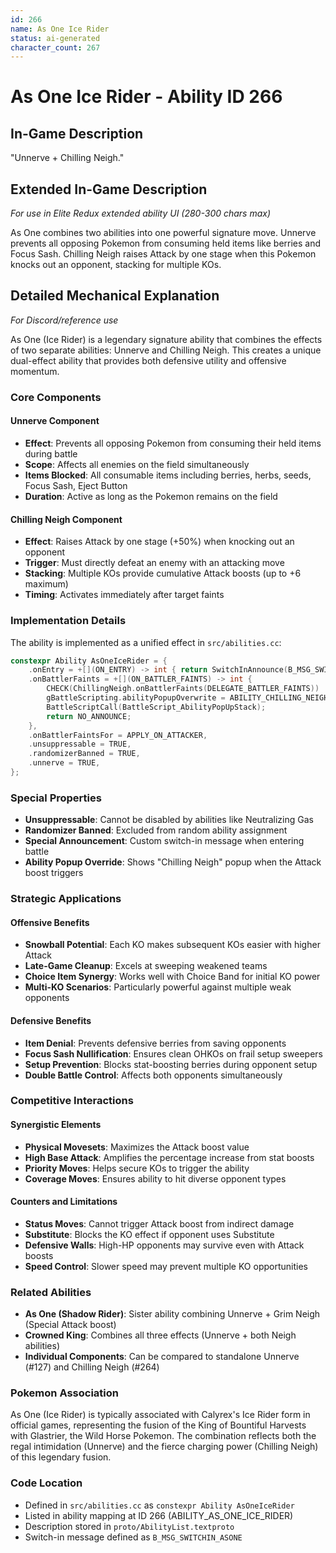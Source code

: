 ```yaml
---
id: 266
name: As One Ice Rider
status: ai-generated
character_count: 267
---
```


# As One Ice Rider - Ability ID 266

## In-Game Description
"Unnerve + Chilling Neigh."

## Extended In-Game Description
*For use in Elite Redux extended ability UI (280-300 chars max)*

As One combines two abilities into one powerful signature move. Unnerve prevents all opposing Pokemon from consuming held items like berries and Focus Sash. Chilling Neigh raises Attack by one stage when this Pokemon knocks out an opponent, stacking for multiple KOs.

## Detailed Mechanical Explanation
*For Discord/reference use*

As One (Ice Rider) is a legendary signature ability that combines the effects of two separate abilities: Unnerve and Chilling Neigh. This creates a unique dual-effect ability that provides both defensive utility and offensive momentum.

### Core Components

#### Unnerve Component
- **Effect**: Prevents all opposing Pokemon from consuming their held items during battle
- **Scope**: Affects all enemies on the field simultaneously  
- **Items Blocked**: All consumable items including berries, herbs, seeds, Focus Sash, Eject Button
- **Duration**: Active as long as the Pokemon remains on the field

#### Chilling Neigh Component  
- **Effect**: Raises Attack by one stage (+50%) when knocking out an opponent
- **Trigger**: Must directly defeat an enemy with an attacking move
- **Stacking**: Multiple KOs provide cumulative Attack boosts (up to +6 maximum)
- **Timing**: Activates immediately after target faints

### Implementation Details

The ability is implemented as a unified effect in `src/abilities.cc`:

```cpp
constexpr Ability AsOneIceRider = {
    .onEntry = +[](ON_ENTRY) -> int { return SwitchInAnnounce(B_MSG_SWITCHIN_ASONE); },
    .onBattlerFaints = +[](ON_BATTLER_FAINTS) -> int {
        CHECK(ChillingNeigh.onBattlerFaints(DELEGATE_BATTLER_FAINTS))
        gBattleScripting.abilityPopupOverwrite = ABILITY_CHILLING_NEIGH;
        BattleScriptCall(BattleScript_AbilityPopUpStack);
        return NO_ANNOUNCE;
    },
    .onBattlerFaintsFor = APPLY_ON_ATTACKER,
    .unsuppressable = TRUE,
    .randomizerBanned = TRUE,
    .unnerve = TRUE,
};
```

### Special Properties
- **Unsuppressable**: Cannot be disabled by abilities like Neutralizing Gas
- **Randomizer Banned**: Excluded from random ability assignment
- **Special Announcement**: Custom switch-in message when entering battle
- **Ability Popup Override**: Shows "Chilling Neigh" popup when the Attack boost triggers

### Strategic Applications

#### Offensive Benefits
- **Snowball Potential**: Each KO makes subsequent KOs easier with higher Attack
- **Late-Game Cleanup**: Excels at sweeping weakened teams
- **Choice Item Synergy**: Works well with Choice Band for initial KO power
- **Multi-KO Scenarios**: Particularly powerful against multiple weak opponents

#### Defensive Benefits  
- **Item Denial**: Prevents defensive berries from saving opponents
- **Focus Sash Nullification**: Ensures clean OHKOs on frail setup sweepers
- **Setup Prevention**: Blocks stat-boosting berries during opponent setup
- **Double Battle Control**: Affects both opponents simultaneously

### Competitive Interactions

#### Synergistic Elements
- **Physical Movesets**: Maximizes the Attack boost value
- **High Base Attack**: Amplifies the percentage increase from stat boosts  
- **Priority Moves**: Helps secure KOs to trigger the ability
- **Coverage Moves**: Ensures ability to hit diverse opponent types

#### Counters and Limitations
- **Status Moves**: Cannot trigger Attack boost from indirect damage
- **Substitute**: Blocks the KO effect if opponent uses Substitute
- **Defensive Walls**: High-HP opponents may survive even with Attack boosts
- **Speed Control**: Slower speed may prevent multiple KO opportunities

### Related Abilities
- **As One (Shadow Rider)**: Sister ability combining Unnerve + Grim Neigh (Special Attack boost)
- **Crowned King**: Combines all three effects (Unnerve + both Neigh abilities)
- **Individual Components**: Can be compared to standalone Unnerve (#127) and Chilling Neigh (#264)

### Pokemon Association
As One (Ice Rider) is typically associated with Calyrex's Ice Rider form in official games, representing the fusion of the King of Bountiful Harvests with Glastrier, the Wild Horse Pokemon. The combination reflects both the regal intimidation (Unnerve) and the fierce charging power (Chilling Neigh) of this legendary fusion.

### Code Location
- Defined in `src/abilities.cc` as `constexpr Ability AsOneIceRider`
- Listed in ability mapping at ID 266 (ABILITY_AS_ONE_ICE_RIDER)  
- Description stored in `proto/AbilityList.textproto`
- Switch-in message defined as `B_MSG_SWITCHIN_ASONE`
